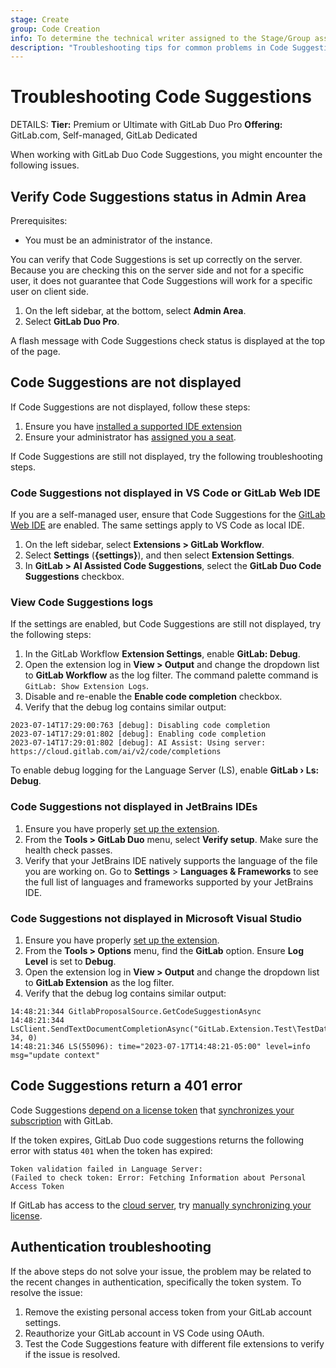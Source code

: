 ```yaml
---
stage: Create
group: Code Creation
info: To determine the technical writer assigned to the Stage/Group associated with this page, see https://handbook.gitlab.com/handbook/product/ux/technical-writing/#assignments
description: "Troubleshooting tips for common problems in Code Suggestions."
---
```


# Troubleshooting Code Suggestions

DETAILS:
**Tier:** Premium or Ultimate with GitLab Duo Pro
**Offering:** GitLab.com, Self-managed, GitLab Dedicated

When working with GitLab Duo Code Suggestions, you might encounter the following issues.

## Verify Code Suggestions status in Admin Area

Prerequisites:

- You must be an administrator of the instance.

You can verify that Code Suggestions is set up correctly on the server. Because you are checking this on the server side and not for a specific user, it does not guarantee that Code Suggestions will work for a specific user on client side.

1. On the left sidebar, at the bottom, select **Admin Area**.
1. Select **GitLab Duo Pro**.

A flash message with Code Suggestions check status is displayed at the top of the page.

## Code Suggestions are not displayed

If Code Suggestions are not displayed, follow these steps:

1. Ensure you have [installed a supported IDE extension](supported_extensions.md#supported-editor-extensions)
1. Ensure your administrator has [assigned you a seat](../../../../subscriptions/subscription-add-ons.md#assign-gitlab-duo-pro-seats).

If Code Suggestions are still not displayed, try the following troubleshooting steps.

### Code Suggestions not displayed in VS Code or GitLab Web IDE

If you are a self-managed user, ensure that Code Suggestions for the [GitLab Web IDE](../../../project/web_ide/index.md) are enabled. The same settings apply to VS Code as local IDE.

1. On the left sidebar, select **Extensions > GitLab Workflow**.
1. Select **Settings** (**{settings}**), and then select **Extension Settings**.
1. In **GitLab > AI Assisted Code Suggestions**, select the **GitLab Duo Code Suggestions**
   checkbox.

### View Code Suggestions logs

If the settings are enabled, but Code Suggestions are still not displayed, try the following steps:

1. In the GitLab Workflow **Extension Settings**, enable **GitLab: Debug**.
1. Open the extension log in **View > Output** and change the dropdown list to **GitLab Workflow** as the log filter. The command palette command is `GitLab: Show Extension Logs`.
1. Disable and re-enable the **Enable code completion** checkbox.
1. Verify that the debug log contains similar output:

```shell
2023-07-14T17:29:00:763 [debug]: Disabling code completion
2023-07-14T17:29:01:802 [debug]: Enabling code completion
2023-07-14T17:29:01:802 [debug]: AI Assist: Using server: https://cloud.gitlab.com/ai/v2/code/completions
```

To enable debug logging for the Language Server (LS), enable **GitLab › Ls: Debug**.

### Code Suggestions not displayed in JetBrains IDEs

1. Ensure you have properly [set up the extension](https://gitlab.com/gitlab-org/editor-extensions/gitlab-intellij-plugin#setup).
1. From the **Tools > GitLab Duo** menu, select **Verify setup**. Make sure the health check passes.
1. Verify that your JetBrains IDE natively supports the language of the file you are
   working on. Go to **Settings** > **Languages & Frameworks** to see the full list of
   languages and frameworks supported by your JetBrains IDE.

### Code Suggestions not displayed in Microsoft Visual Studio

1. Ensure you have properly [set up the extension](https://gitlab.com/gitlab-org/editor-extensions/gitlab-visual-studio-extension#setup).
1. From the **Tools > Options** menu, find the **GitLab** option. Ensure **Log Level** is set to **Debug**.
1. Open the extension log in **View > Output** and change the dropdown list to **GitLab Extension** as the log filter.
1. Verify that the debug log contains similar output:

```shell
14:48:21:344 GitlabProposalSource.GetCodeSuggestionAsync
14:48:21:344 LsClient.SendTextDocumentCompletionAsync("GitLab.Extension.Test\TestData.cs", 34, 0)
14:48:21:346 LS(55096): time="2023-07-17T14:48:21-05:00" level=info msg="update context"
```

## Code Suggestions return a 401 error

Code Suggestions [depend on a license token](../../../ai_features.md) that
[synchronizes your subscription](../../../../administration/license.md) with GitLab.

If the token expires, GitLab Duo code suggestions returns the following error
with status `401` when the token has expired:

```plaintext
Token validation failed in Language Server:
(Failed to check token: Error: Fetching Information about Personal Access Token
```

If GitLab has access to the [cloud server](../../../ai_features.md), try
[manually synchronizing your license](../../../../subscriptions/self_managed/index.md#manually-synchronize-subscription-data).

## Authentication troubleshooting

If the above steps do not solve your issue, the problem may be related to the recent changes in authentication,
specifically the token system. To resolve the issue:

1. Remove the existing personal access token from your GitLab account settings.
1. Reauthorize your GitLab account in VS Code using OAuth.
1. Test the Code Suggestions feature with different file extensions to verify if the issue is resolved.
